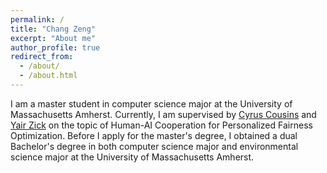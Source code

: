 ```yaml
---
permalink: /
title: "Chang Zeng"
excerpt: "About me"
author_profile: true
redirect_from: 
  - /about/
  - /about.html
---
```


I am a master student in computer science major at the University of Massachusetts Amherst. Currently, I am supervised by [Cyrus Cousins](https://cs.brown.edu/~ccousins/) and [Yair Zick](https://people.cs.umass.edu/~yzick/people.html) on the topic of Human-AI Cooperation for Personalized Fairness Optimization. Before I apply for the master's degree, I obtained a dual Bachelor's degree in both computer science major and environmental science major at the University of Massachusetts Amherst.
